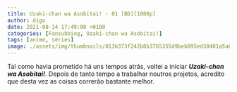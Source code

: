```yaml
---
title: Uzaki-chan wa Asobitai! - 01 [BD][1080p]
author: digo
date: 2021-08-14 17:49:00 +0100
categories: [Fansubbing, Uzaki-chan wa Asobitai!] 
tags: [anime, séries]
image: ./assets/img/thumbnails/813b373f242b8b3765355d9beb095ed30481a5a6.jpeg
---
```


Tal como havia prometido há uns tempos atrás, voltei a iniciar ***Uzaki-chan wa Asobitai!***. Depois de tanto tempo a trabalhar noutros projetos, acredito que desta vez as coisas correrão bastante melhor.